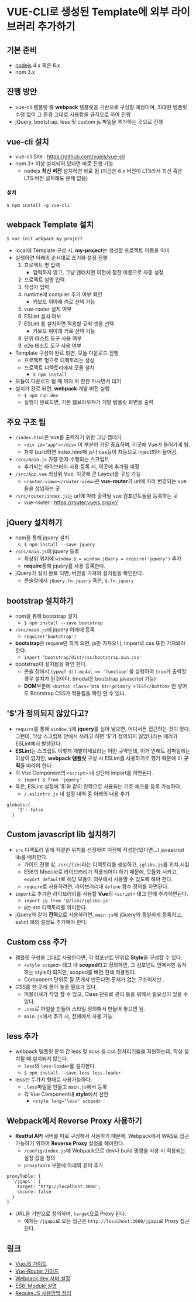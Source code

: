 VUE-CLI로 생성된 Template에 외부 라이브러리 추가하기
====
기본 준비
----
* [nodejs](https://nodejs.org/ko/) 4.x 혹은 6.x
* npm 3.x

진행 방안
----
* vue-cli 템플릿 중 **webpack** 템플릿을 기반으로 구성할 예정이며, 최대한 템플릿 수정 없이 그 환경 그대로 사용함을 규칙으로 하여 진행
* jQuery, bootstrap, less 및 custom js 파일을 추가하는 것으로 진행

vue-cli 설치
-----
* vue-cli Site : https://github.com/vuejs/vue-cli
* npm 3+ 이상 설치되어 있다면 바로 진행 가능
	* nodejs **최신 버전** 설치하면 바로 됨 (지금은 6.x 버전이 LTS라서 최신 혹은 LTS 버전 설치해도 문제 없음)

#### 설치
`$ npm install -g vue-cli`

webpack Template 설치
-----
`$ vue init webpack my-project`

* local에 Template 구성 시, **my-project**는 생성할 프로젝트 이름을 의미
* 실행하면 아래의 순서대로 초기화 설정 진행
	1. 프로젝트 명 입력
    	* 입력하지 않고, 그냥 엔터치면 이전에 정한 이름으로 자동 설정
    1. 프로젝트 설명 입력
    1. 작성자 입력
    1. runtime에 compiler 추가 여부 확인
	    * 키보드 위아래 키로 선택 가능
	1. vue-router 설치 여부
	1. ESLint 설치 여부
	1. ESLint 를 설치하면 적용할 규칙 셋을 선택
		* 키보드 위아래 키로 선택 가능
	1. 단위 테스트 도구 사용 여부
	1. e2e 테스트 도구 사용 여부
* Template 구성이 완료 되면, 모듈 다운로드 진행
	* 프로젝트 명으로 디렉토리는 생성
	* 프로젝트 디렉토리에서 모듈 설치
		* `$ npm install`
* 모듈이 다운로드 될 때 까지 차 한잔 마시면서 대기
* 설치가 완료 되면, **webpack** 개발 버전 실행
	* `$ npm run dev`
	* 실행이 완료되면, 기본 웹브라우져가 개발 템플릿 화면을 출력

주요 구조 팁
----
* `/index.html`은 vue를 출력하기 위한 그냥 껍데기
	* `<div id="app"></div>` 이 부분이 가장 중요하며, 이곳에 Vue가 들어가게 됨.
	* 차후 build하면 index.html에 js나 css등이 자동으로 inject되어 들어감.
* `/src/main.js` 가장 먼저 수행되는 스크립트
	* 추가되는 라이브러리 사용 등록 시, 이곳에 추가될 예정
* `/src/App.vue` 최상위 Vue. 이곳에 큰 Layout을 구성 가능
	* `<router-view></router-view>`은 **vue-router**가 url에 따라 변경되는 vue들을 삽입하는 곳
* `/src/router/index.js`는 url에 따라 출력될 vue 컴포넌트들을 등록하는 곳
	* vue-router : https://router.vuejs.org/kr/

jQuery 설치하기
-----
* npm을 통해 jquery 설치
	* `$ npm install --save jquery`
* `/src/main.js`에 jquery 등록
	* 최상위 위치에 `window.$ = window.jQuery = require('jquery')` 추가
	* **require**통해 jquery를 사용 등록한다.
* jQuery가 설치 완료 되면, 버전을 가져와 설치됨을 확인한다.
	* 콘솔창에서 `jQuery.fn.jquery` 혹은, `$.fn.jquery`

bootstrap 설치하기
-----
* npm을 통해 bootstrap 설치
	* `$ npm install --save bootstrap`
* `/src/main.js`에 jquery 아래에 등록
	* `require('bootstrap')`
* **bootstrap**은 require만 하게 되면, js만 가져오니, import로 css 또한 가져와야 한다.
	* `import 'bootstrap/dist/css/bootstrap.min.css'`
* bootstrap이 설치됨을 확인 한다.
	* 콘솔 창에서 `typeof $().modal == 'function'`를 실행하여 `true`가 출력할 경우 설치가 된것이다. (modal은 bootstrap javascript 기능)
	* **DOM**부분에 `<button class='btn btn-primary'>TEST</button>` 만 넣어도 Bootstrap CSS가 적용됨을 확인 할 수 있다.

'$'가 정의되지 않았다고?
-----
* `require`를 통해 `window.$`에 **jquery**를 심어 넣으면, 어디서든 접근하는 것이 맞다. 그런데, 막상 스크립트 안에서 쓰려고 하면 '$'가 정의되지 않았다라는 에러가 ESLint에서 발생된다.
* **ESLint**는 스크립트 이렇게 개발하세요라는 어떤 규약인데, 이거 안해도 컴파일에는 이상이 없지만, **webpack 템플릿** 구성 시 ESLint를 사용하기로 했기 때문에 이 **규칙**을 따라야 한다.
* 각 Vue Component의 `<script>` 내 상단에 import를 하면된다.
	* `import $ from 'jquery'`
* 혹은, ESLint 설정에 '$'와 같이 전역으로 사용되는 기호 체크를 등록 가능하다.
	* `/.eslintrc.js` 내 설정 내역 중 아래의 내용 추가
```
globals:{
    '$': false
  }
```

Custom javascript lib 설치하기
-----
* `src` 디렉토리 밑에 적절한 위치를 선정하여 이전에 작성한(있다면...) javascript lib를 배치한다.
	* 가이드 진행 상, `/src/libs`라는 디렉토리를 생성하고, `jglibs.js`를 위치 시킴
	* ES6의 Module로 라이브러리가 적용되어야 하기 때문에, 모듈화 시키고, `export default`로 해당 모듈이 외부에서 사용할 수 있도록 해야 한다.
	* `require`로 사용하려면, 라이브러리내 `define` 함수 정의를 하면된다.
* `import`로 추가한 라이브러리를 사용할 **Vue**의 `<script>` 태그 안에 추가하면된다.
	* `import jg from '@/libs/jglibs.js'`
	* `@`는 src 디렉토리를 의미한다.
* jQuery와 같이 **전역**으로 사용하려면, `main.js`에 jQuery와 동일하게 등록하고, eslint 예외 설정도 추가해야 한다.

Custom css 추가
----
* 템플릿 구성을 그대로 사용한다면, 각 컴포넌트 단위로 **Style**을 구성할 수 있다.
	* `<style scoped>` 태그 내 **scoped**라고 정의하면, 그 컴포넌트 안에서만 동작하는 style이 되지만, scoped를 빼면 전체 적용된다.
	* Component 단위로 잘 쪼개서 만든다면 문제가 없는 구조이지만...
* CSS를 한 곳에 몰아 놓을 필요가 있다.
	* 퍼블리셔가 작업 할 수 있고, Class 단위로 관리 등을 위해서 필요성이 있을 수 있다.
	* `.css`로 파일을 만들어 스타일 정의해서 만들어 놓으면 됨.
	* `main.js`에서 추가 시, 전체에서 사용 가능.

less 추가
----
* webpack 템플릿 분석 간 less 및 scss 등 css 전처리기들을 지원하는데, 막상 설치될 때 설치되지 않는다.
	* `less`와 `less-loader`를 설치한다.
	* `$ npm install --save less less-loader`
* less는 두가지 형태로 사용가능하다.
	* `.less`파일을 만들고 `main.js`에서 등록
	* 각 Vue Component내 **style**에서 선언
		* `<style lang="less" scoped>`  

Webpack에서 Reverse Proxy 사용하기
-----
* **Restful API** 서버를 따로 구성해서 사용하기 때문에, Webpack에서 WAS로 접근 가능하기 위하여 **Reverse Proxy** 설정을 해야한다.
	* `/config/index.js`에 Webpack으로 dev나 build 명령을 사용 시 적용되는 설정 값을 정의
	* `proxyTable` 부분에 아래와 같이 추가
```
proxyTable: {
  '/jgapi': {
    target: 'http://localhost:3000',
    secure: false
  }
}
```
* URL을 기반으로 정의하며, `target`으로 Proxy 된다.
	* 예제는 `/jgapi`로 오는 접근은 `http://localhost:3000/jgapi`로 Proxy 접근 된다.


링크
----
* [VueJS 가이드](https://kr.vuejs.org/)
* [Vue-Router 가이드](https://router.vuejs.org/kr/)
* [Webpack dev 서버 설정](https://webpack.github.io/docs/webpack-dev-server.html)
* [ES6: Module 설명](http://ohgyun.com/588)
* [RequireJS 사용방법 정리](http://programmingsummaries.tistory.com/204)